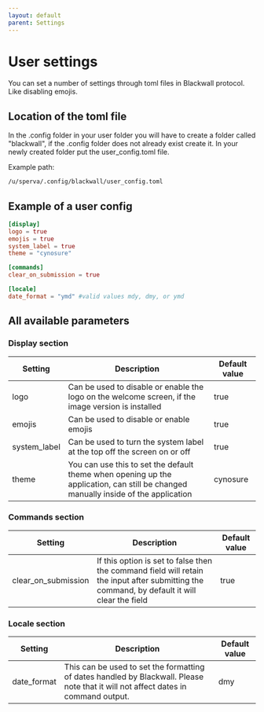 ```yaml
---
layout: default
parent: Settings
---
```


# User settings

You can set a number of settings through toml files in Blackwall protocol. Like disabling emojis.

## Location of the toml file

In the .config folder in your user folder you will have to create a folder called "blackwall", if the .config folder does not already exist create it. In your newly created folder put the user_config.toml file.

Example path:

```txt
/u/sperva/.config/blackwall/user_config.toml
```

## Example of a user config

```toml
[display]
logo = true
emojis = true
system_label = true
theme = "cynosure"

[commands]
clear_on_submission = true

[locale]
date_format = "ymd" #valid values mdy, dmy, or ymd
```

## All available parameters

### Display section

| Setting | Description | Default value |
|---------|-------------|---------|
| logo    | Can be used to disable or enable the logo on the welcome screen, if the image version is installed            | true        |
| emojis        | Can be used to disable or enable emojis | true        |
| system_label        | Can be used to turn the system label at the top off the screen on or off | true        |
| theme        | You can use this to set the default theme when opening up the application, can still be changed manually inside of the application | cynosure        |

### Commands section

| Setting | Description | Default value |
|---------|-------------|---------|
| clear_on_submission        | If this option is set to false then the command field will retain the input after submitting the command, by default it will clear the field | true        |

### Locale section

| Setting | Description | Default value |
|---------|-------------|---------|
| date_format        | This can be used to set the formatting of dates handled by Blackwall. Please note that it will not affect dates in command output. | dmy        |
